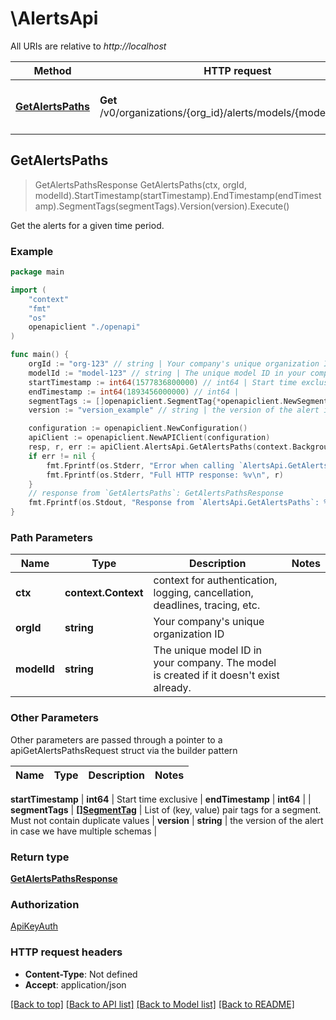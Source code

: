 # \AlertsApi

All URIs are relative to *http://localhost*

Method | HTTP request | Description
------------- | ------------- | -------------
[**GetAlertsPaths**](AlertsApi.md#GetAlertsPaths) | **Get** /v0/organizations/{org_id}/alerts/models/{model_id}/paths | Get the alerts for a given time period.



## GetAlertsPaths

> GetAlertsPathsResponse GetAlertsPaths(ctx, orgId, modelId).StartTimestamp(startTimestamp).EndTimestamp(endTimestamp).SegmentTags(segmentTags).Version(version).Execute()

Get the alerts for a given time period.



### Example

```go
package main

import (
    "context"
    "fmt"
    "os"
    openapiclient "./openapi"
)

func main() {
    orgId := "org-123" // string | Your company's unique organization ID
    modelId := "model-123" // string | The unique model ID in your company. The model is created if it doesn't exist already.
    startTimestamp := int64(1577836800000) // int64 | Start time exclusive
    endTimestamp := int64(1893456000000) // int64 | 
    segmentTags := []openapiclient.SegmentTag{*openapiclient.NewSegmentTag()} // []SegmentTag | List of (key, value) pair tags for a segment. Must not contain duplicate values (optional)
    version := "version_example" // string | the version of the alert in case we have multiple schemas (optional)

    configuration := openapiclient.NewConfiguration()
    apiClient := openapiclient.NewAPIClient(configuration)
    resp, r, err := apiClient.AlertsApi.GetAlertsPaths(context.Background(), orgId, modelId).StartTimestamp(startTimestamp).EndTimestamp(endTimestamp).SegmentTags(segmentTags).Version(version).Execute()
    if err != nil {
        fmt.Fprintf(os.Stderr, "Error when calling `AlertsApi.GetAlertsPaths``: %v\n", err)
        fmt.Fprintf(os.Stderr, "Full HTTP response: %v\n", r)
    }
    // response from `GetAlertsPaths`: GetAlertsPathsResponse
    fmt.Fprintf(os.Stdout, "Response from `AlertsApi.GetAlertsPaths`: %v\n", resp)
}
```

### Path Parameters


Name | Type | Description  | Notes
------------- | ------------- | ------------- | -------------
**ctx** | **context.Context** | context for authentication, logging, cancellation, deadlines, tracing, etc.
**orgId** | **string** | Your company&#39;s unique organization ID | 
**modelId** | **string** | The unique model ID in your company. The model is created if it doesn&#39;t exist already. | 

### Other Parameters

Other parameters are passed through a pointer to a apiGetAlertsPathsRequest struct via the builder pattern


Name | Type | Description  | Notes
------------- | ------------- | ------------- | -------------


 **startTimestamp** | **int64** | Start time exclusive | 
 **endTimestamp** | **int64** |  | 
 **segmentTags** | [**[]SegmentTag**](SegmentTag.md) | List of (key, value) pair tags for a segment. Must not contain duplicate values | 
 **version** | **string** | the version of the alert in case we have multiple schemas | 

### Return type

[**GetAlertsPathsResponse**](GetAlertsPathsResponse.md)

### Authorization

[ApiKeyAuth](../README.md#ApiKeyAuth)

### HTTP request headers

- **Content-Type**: Not defined
- **Accept**: application/json

[[Back to top]](#) [[Back to API list]](../README.md#documentation-for-api-endpoints)
[[Back to Model list]](../README.md#documentation-for-models)
[[Back to README]](../README.md)

